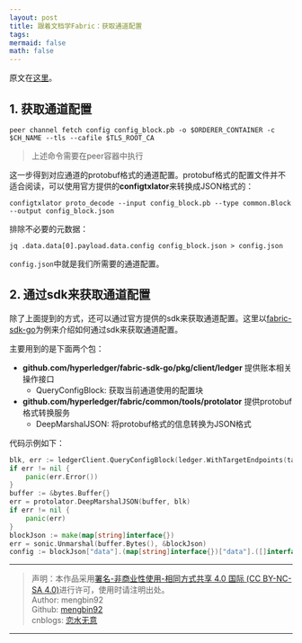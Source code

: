 ```yaml
---
layout: post
title: 跟着文档学Fabric：获取通道配置
tags: 
mermaid: false
math: false
---  
```


原文在[这里](https://hyperledger-fabric.readthedocs.io/zh_CN/latest/config_update.html)。

## 1. 获取通道配置

```shell
peer channel fetch config config_block.pb -o $ORDERER_CONTAINER -c $CH_NAME --tls --cafile $TLS_ROOT_CA
```

> 上述命令需要在peer容器中执行

这一步得到对应通道的protobuf格式的通道配置。protobuf格式的配置文件并不适合阅读，可以使用官方提供的**configtxlator**来转换成JSON格式的：

```shell
configtxlator proto_decode --input config_block.pb --type common.Block --output config_block.json
```

排除不必要的元数据：

```shell
jq .data.data[0].payload.data.config config_block.json > config.json
```

`config.json`中就是我们所需要的通道配置。

## 2. 通过sdk来获取通道配置

除了上面提到的方式，还可以通过官方提供的sdk来获取通道配置。这里以[fabric-sdk-go](https://github.com/hyperledger/fabric-sdk-go)为例来介绍如何通过sdk来获取通道配置。

主要用到的是下面两个包：

- **github.com/hyperledger/fabric-sdk-go/pkg/client/ledger** 提供账本相关操作接口
  - QueryConfigBlock: 获取当前通道使用的配置块
- **github.com/hyperledger/fabric/common/tools/protolator** 提供protobuf格式转换服务
  - DeepMarshalJSON: 将protobuf格式的信息转换为JSON格式

代码示例如下：  

```go
blk, err := ledgerClient.QueryConfigBlock(ledger.WithTargetEndpoints(targetPeers...))
if err != nil {
	panic(err.Error())
}
buffer := &bytes.Buffer{}
err = protolator.DeepMarshalJSON(buffer, blk)
if err != nil {
	panic(err)
}
blockJson := make(map[string]interface{})
err = sonic.Unmarshal(buffer.Bytes(), &blockJson)
config := blockJson["data"].(map[string]interface{})["data"].([]interface{})[0].(map[string]interface{})["payload"].(map[string]interface{})["data"].(map[string]interface{})["config"]
```

---

> 声明：本作品采用[署名-非商业性使用-相同方式共享 4.0 国际 (CC BY-NC-SA 4.0)](https://creativecommons.org/licenses/by-nc-sa/4.0/deed.zh)进行许可，使用时请注明出处。  
> Author: mengbin92  
> Github: [mengbin92](https://mengbin92.github.io/)  
> cnblogs: [恋水无意](https://www.cnblogs.com/lianshuiwuyi/)  

---
